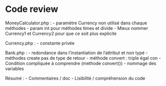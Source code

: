 # Code review

MoneyCalculator.php :
    - paramètre Currency non utilisé dans chaque méthodes
    - param int pour méthodes times et divide
    - Mieux nommer Currency1 et Currency2 pour que ce soit plus explicite

Currency.php :
    - constante privée

Bank.php :
    - redondance dans l’instantiation de l’attribut et non typé
    - méthodes create pas de type de retour
    - méthode convert : triple égal con
    - Condition compliquée à comprendre (methode convert())
    - nommage des variables

Résumé :
    - Commentaires / doc
    - Lisibilité / compréhension du code